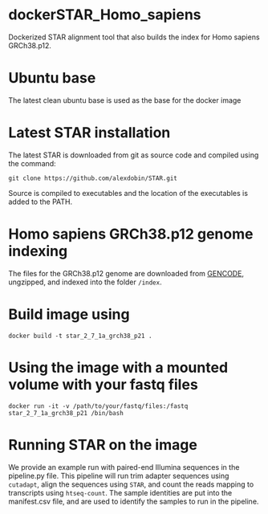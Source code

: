 # dockerSTAR_Homo_sapiens
Dockerized STAR alignment tool that also builds the index for Homo sapiens GRCh38.p12.

# Ubuntu base
The latest clean ubuntu base is used as the base for the docker image

# Latest STAR installation
The latest STAR is downloaded from git as source code and compiled using the command:

```git clone https://github.com/alexdobin/STAR.git```

Source is compiled to executables and the location of the executables is added to the PATH.

# Homo sapiens GRCh38.p12 genome indexing
The files for the GRCh38.p12 genome are downloaded from [GENCODE](gencodegenes.org/human), ungzipped, and indexed into the folder `/index`.

# Build image using

```docker build -t star_2_7_1a_grch38_p21 .```

# Using the image with a mounted volume with your fastq files
```docker run -it -v /path/to/your/fastq/files:/fastq star_2_7_1a_grch38_p21 /bin/bash```

# Running STAR on the image
We provide an example run with paired-end Illumina sequences in the pipeline.py file. This pipeline will run trim adapter sequences using `cutadapt`, align the sequences using `STAR`, and count the reads mapping to transcripts using `htseq-count`. The sample identities are put into the manifest.csv file, and are used to identify the samples to run in the pipeline.
